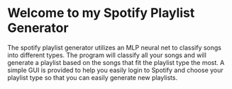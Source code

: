 # Welcome to my Spotify Playlist Generator

The spotify playlist generator utilizes an MLP neural net to classify songs into different types.  The program will classify all your songs and will generate a playlist based on the songs that fit
the playlist type the most.  A simple GUI is provided to help you easily login to Spotify and choose your playlist type so that you can easily generate new playlists.
